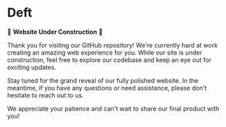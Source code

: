 # Deft
🚧 **Website Under Construction** 🚧

Thank you for visiting our GitHub repository! We're currently hard at work creating an amazing web experience for you. While our site is under construction, feel free to explore our codebase and keep an eye out for exciting updates.

Stay tuned for the grand reveal of our fully polished website. In the meantime, if you have any questions or need assistance, please don't hesitate to reach out to us.

We appreciate your patience and can't wait to share our final product with you!

